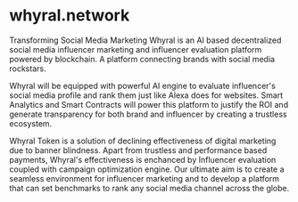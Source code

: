 # whyral.network
Transforming Social Media Marketing
Whyral is an AI based decentralized social media influencer marketing and influencer evaluation platform powered by blockchain. A platform connecting brands with social media rockstars.

Whyral will be equipped with powerful AI engine to evaluate influencer's social media profile and rank them just like Alexa does for websites. Smart Analytics and Smart Contracts will power this platform to justify the ROI and generate transparency for both brand and influencer by creating a trustless ecosystem.

Whyral Token is a solution of declining effectiveness of digital marketing due to banner blindness. Apart from trustless and performance based payments, Whyral's effectiveness is enchanced by Influencer evaluation coupled with campaign optimization engine.
Our ultimate aim is to create a seamless environment for influencer marketing and to develop a platform that can set benchmarks to rank any social media channel across the globe.